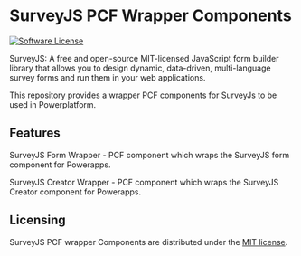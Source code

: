 # SurveyJS PCF Wrapper Components

[![Software License](https://img.shields.io/badge/license-MIT-brightgreen.svg?style=flat)](LICENSE)

SurveyJS: A free and open-source MIT-licensed JavaScript form builder library that allows you to design dynamic, data-driven, multi-language survey forms and run them in your web applications.


This repository provides a wrapper PCF components for SurveyJs to be used in Powerplatform.

## Features
SurveyJS Form Wrapper - PCF component which wraps the SurveyJS form component for Powerapps.

SurveyJS Creator Wrapper - PCF component which wraps the SurveyJS Creator component for Powerapps.

## Licensing

SurveyJS PCF wrapper Components are distributed under the [MIT license](https://github.com/cjsoftlabs/surveyjspcfwrapper/blob/master/LICENSE).
